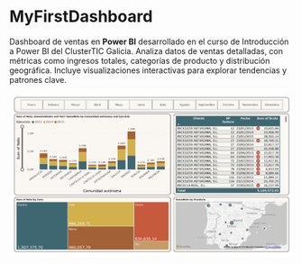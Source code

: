 # MyFirstDashboard
Dashboard de ventas en **Power BI** desarrollado en el curso de Introducción a Power BI del ClusterTIC Galicia. Analiza datos de ventas detalladas, con métricas como ingresos totales, categorías de producto y distribución geográfica. Incluye visualizaciones interactivas para explorar tendencias y patrones clave.

<p align="center">
  <img src="https://github.com/Arierrot/MyFirstDashboard/blob/main/icons/dashboard.png">
</p>
